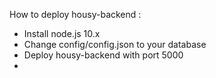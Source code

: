 How to deploy housy-backend :
- Install node.js 10.x
- Change config/config.json to your database
- Deploy housy-backend with port 5000
-
